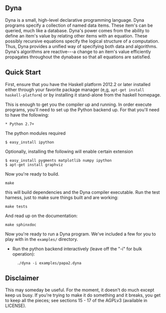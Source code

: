 Dyna
----

Dyna is a small, high-level declarative programming language. Dyna programs
specify a collection of named data items. These item's can be queried, much like
a database. Dyna's power comes from the ability to define an item's value by
relating other items with an equation. These possibly recursive equations
specify the logical structure of a computation. Thus, Dyna provides a unified
way of specifying both data and algorithms. Dyna's algorithms are reactive---a
change to an item's value efficiently propagates throughout the dynabase so that
all equations are satisfied.


Quick Start
-----------

First, ensure that you have the Haskell platform 2012.2 or later installed
either through your favorite package manager (e,g, `apt-get install
haskell-platform`) or by installing it stand-alone from the haskell homepage.

This is enough to get you the compiler up and running. In order execute
programs, you'll need to set up the Python backend up. For that you'll need to
have the following:

    * Python 2.7+

The python modules required

    $ easy_install ipython

Optionally, installing the following will enable certain extension

    $ easy_install pygments matplotlib numpy ipython
    $ apt-get install graphviz

Now you're ready to build.

    make

this will build dependencies and the Dyna compiler executable.  Run the test
harness, just to make sure things built and are working:

    make tests

And read up on the documentation:

    make sphinxdoc

Now you're ready to run a Dyna program. We've included a few for you to play
with in the `examples/` directory.

* Run the python backend interactively (leave off the "-i" for bulk operation):

        ./dyna -i examples/papa2.dyna


Disclaimer
----------

This may someday be useful.  For the moment, it doesn't do much except keep
us busy.  If you're trying to make it do something and it breaks, you get to
keep all the pieces; see sections 15 - 17 of the AGPLv3 (available in
LICENSE).
